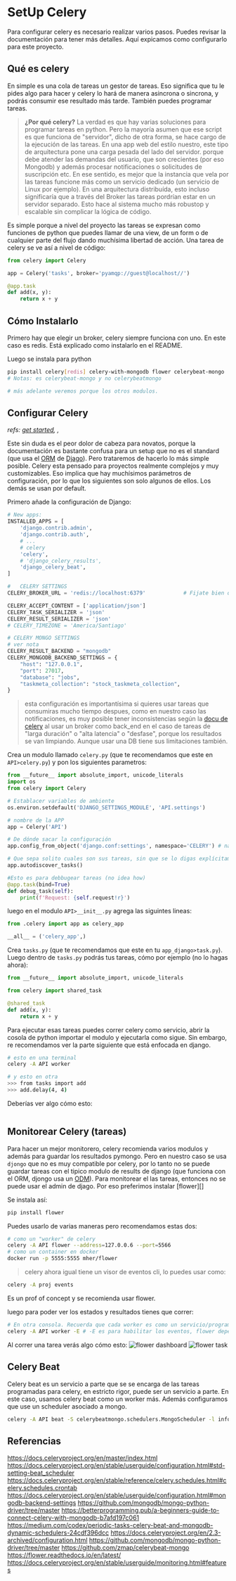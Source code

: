 # SetUp Celery

Para configurar celery es necesario realizar varios pasos. Puedes revisar la documentación para tener más detalles. Aquí expicamos como configurarlo para este proyecto.

## Qué es celery
En simple es una cola de tareas un gestor de tareas. Eso significa que tu le pides algo para hacer y celery lo hará de manera asincrona o sincrona, y podrás consumir ese resultado más tarde. También puedes programar tareas.

> **¿Por qué celery?** La verdad es que hay varias soluciones para programar tareas en python. Pero la mayoría asumen que ese script es que funciona de "servidor", dicho de otra forma, se hace cargo de la ejecución de las tareas. En una app web del estilo nuestro, este tipo de arquitectura pone una carga pesada del lado del servidor. porque debe atender las demandas del usuario, que son crecientes (por eso Mongodb) y además procesar notificaciones o solicitudes de suscripción etc.
En ese sentido,  es mejor que la instancia que vela por las tareas funcione más como un servicio dedicado (un servicio de Linux por ejemplo). En una arquitectura distribuída, esto incluso significaría que a través del Broker las tareas pordrían estar en un servidor separado. Esto hace al sistema mucho más robustop y escalable sin complicar la lógica de código.

Es simple porque a nivel del proyecto las tareas se expresan como funciones de python que puedes llamar de una view, de un form o de cualquier parte del flujo dando muchísima libertad de acción. Una tarea de celery se ve así a nivel de código:

```python
from celery import Celery

app = Celery('tasks', broker='pyamqp://guest@localhost//')

@app.task
def add(x, y):
    return x + y
```

## Cómo Instalarlo
Primero hay que elegir un broker, celery siempre funciona con uno. En este caso es redis. Está explicado como instalarlo en el README.

Luego se instala para python
```sh
pip install celery[redis] celery-with-mongodb flower celerybeat-mongo
# Notas: es celerybeat-mongo y no celerybeatmongo

# más adelante veremos porque los otros modulos.
```

## Configurar Celery
_refs: [get started][3], ,_

Este sin duda es el peor dolor de cabeza para novatos, porque la documentación es bastante confusa para un setup que no es el standard (que usa el [ORM][0] de [Djago][2]). Pero trataremos de hacerlo lo más simple posible. Celery esta pensado para proyectos realmente complejos y muy customizables. Eso implica que hay muchísimos parámetros de configuración, por lo que los siguientes son solo algunos de ellos. Los demás se usan por default.


Primero añade la configuración de Django:
```python
# New apps:
INSTALLED_APPS = [
    'django.contrib.admin',
    'django.contrib.auth',
    # ...
    # celery
    'celery',
    # 'django_celery_results', 
    'django_celery_beat',
]

#   CELERY SETTINGS
CELERY_BROKER_URL = 'redis://localhost:6379'            # Fijate bien que la url de redis que configuraste sea la misma.

CELERY_ACCEPT_CONTENT = ['application/json']
CELERY_TASK_SERIALIZER = 'json'
CELERY_RESULT_SERIALIZER = 'json'
# CELERY_TIMEZONE = 'America/Santiago'

# CELERY MONGO SETTINGS
# ver nota
CELERY_RESULT_BACKEND = "mongodb"
CELERY_MONGODB_BACKEND_SETTINGS = {
    "host": "127.0.0.1",
    "port": 27017,
    "database": "jobs",
    "taskmeta_collection": "stock_taskmeta_collection",
}
```
> esta configuración es importantísima si quieres usar tareas que consumiras mucho tiempo despues, como en nuestro caso las notificaciones, es muy posible tener inconsistencias según la [docu de celery][5] al usar un broker como back_end en el caso de tareas de "larga duración" o "alta latencia" o "desfase", porque los resultados se van limpiando. Aunque usar una DB tiene sus limitaciones también.

Crea un modulo llamado `celery.py` (que te recomendamos que este en `API>celery.py`) y pon los siguientes parametros:

```python
from __future__ import absolute_import, unicode_literals
import os
from celery import Celery

# Establacer variables de ambiente
os.environ.setdefault('DJANGO_SETTINGS_MODULE', 'API.settings')

# nombre de la APP
app = Celery('API')

# De dónde sacar la configuración 
app.config_from_object('django.conf:settings', namespace='CELERY') # namespace=CELERY es para que los nombres seran CELERY_ALGO

# Que sepa solito cuales son sus tareas, sin que se lo digas explícitamente.
app.autodiscover_tasks() 

#Esto es para debbugear tareas (no idea how)
@app.task(bind=True)
def debug_task(self):
    print(f'Request: {self.request!r}')
```

luego en el modulo `API>__init__.py` agrega las siguintes lineas:
```python
from .celery import app as celery_app

__all__ = ('celery_app',)
```

Crea `tasks.py` (que te recomendamos que este en tu `app_django>task.py`). Luego dentro de `tasks.py` podrás tus tareas, cómo por ejemplo (no lo hagas ahora):
```python
from __future__ import absolute_import, unicode_literals

from celery import shared_task

@shared_task
def add(x, y):
    return x + y
```

Para ejecutar esas tareas puedes correr celery como servicio, abrir la cosola de python importar el modulo y ejecutarla como sigue. Sin embargo, re recomendamos ver la parte siguiente que está enfocada en django.
```sh
# esto en una terminal
celery -A API worker
```

```sh
# y esto en otra
>>> from tasks import add
>>> add.delay(4, 4)
```
Deberías ver algo cómo esto:
```
```

## Monitorear Celery (tareas)
Para hacer un mejor monitorero, celery recomienda varios modulos y además para guardar los resultados pymongo. Pero en nuestro caso se usa `djongo` que no es muy compatible por celery, por lo tanto no se puede guardar tareas con el tipico modulo de results de django (que funciona con el ORM, djongo usa un [ODM][7]). Para monitorear el las tareas, entonces no se puede usar el admin de djago. Por eso preferimos instalar [flower][]

Se instala así:
```sh
pip install flower
```

Puedes usarlo de varias maneras pero recomendamos estas dos:
```sh
# como un "worker" de celery
celery -A API flower --address=127.0.0.6 --port=5566
# como un container en docker
docker run -p 5555:5555 mher/flower
```
> celery ahora igual tiene un visor de eventos cli, lo puedes usar como:
```sh
celery -A proj events
```
Es un prof of concept y se recomienda usar flower.


luego para poder ver los estados y resultados tienes que correr:
```sh
# En otra consola. Recuerda que cada worker es como un servicio/programa
celery -A API worker -E # -E es para habilitar los eventos, flower depende de ellos
```

Al correr una tarea verás algo cómo esto:
![flower dashboard](img/flower-dashboard.png)
![flower task](img/flower-task.png)

## Celery Beat
Celery beat es un servicio a parte que se se encarga de las tareas programadas para celery, en estricto rigor, puede ser un servicio a parte. En este caso, usamos celery beat como un worker más. Además configuramos que use un scheduler asociado a mongo.
```sh
celery -A API beat -S celerybeatmongo.schedulers.MongoScheduler -l info
```




## Referencias
[0]: https://blog.bitsrc.io/what-is-an-orm-and-why-you-should-use-it-b2b6f75f5e2a
[1]: https://es.wikipedia.org/wiki/Asignaci%C3%B3n_objeto-relacional
[2]: https://docs.djangoproject.com/en/3.2/topics/db/queries/
[3]: https://docs.celeryproject.org/en/master/getting-started/first-steps-with-celery.html
[4]: https://docs.celeryproject.org/en/2.2/configuration.html#conf-mongodb-result-backend
[5]: https://docs.celeryproject.org/en/2.2/userguide/tasks.html#task-result-backends
[6]: https://flower.readthedocs.io/en/latest/install.html#usage-examples
[7]: https://www.djongomapper.com/djongo-comparison/


https://docs.celeryproject.org/en/master/index.html
https://docs.celeryproject.org/en/stable/userguide/configuration.html#std-setting-beat_scheduler
https://docs.celeryproject.org/en/stable/reference/celery.schedules.html#celery.schedules.crontab
https://docs.celeryproject.org/en/stable/userguide/configuration.html#mongodb-backend-settings
https://github.com/mongodb/mongo-python-driver/tree/master
https://betterprogramming.pub/a-beginners-guide-to-connect-celery-with-mongodb-b7afd197c061
https://medium.com/codex/periodic-tasks-celery-beat-and-mongodb-dynamic-schedulers-24cdf396dcc
https://docs.celeryproject.org/en/2.3-archived/configuration.html
https://github.com/mongodb/mongo-python-driver/tree/master
https://github.com/zmap/celerybeat-mongo
https://flower.readthedocs.io/en/latest/
https://docs.celeryproject.org/en/stable/userguide/monitoring.html#features